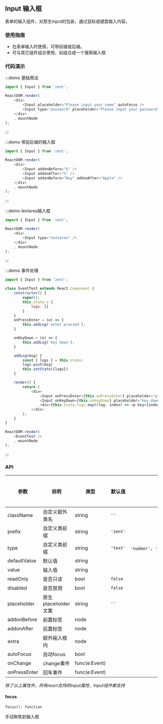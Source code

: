 ## Input 输入框

表单的输入组件，对原生input的包装，通过鼠标或键盘输入内容。

### 使用指南

- 在表单输入时使用，可带前缀或后缀。
- 可与其它组件组合使用，如组合成一个搜索输入框

### 代码演示

:::demo 基础用法

```js
import { Input } from 'zent';

ReactDOM.render(
    <div>
        <Input placeholder="Please input your name" autoFocus />
        <Input type="password" placeholder="Please input your password" />
    </div>
    , mountNode
);

```
:::

:::demo 带前后缀的输入框

```js
import { Input } from 'zent';

ReactDOM.render(
    <div>
        <Input addonBefore="$" />
        <Input addonAfter="%" />
        <Input addonBefore="Buy" addonAfter="Apple" />
    </div>
    , mountNode
);
```
:::

:::demo textarea输入框

```js
import { Input } from 'zent';

ReactDOM.render(
    <div>
        <Input type="textarea" />
    </div>
    , mountNode
);
```
:::

:::demo 事件处理

```js
import { Input } from 'zent';

class EventTest extends React.Component {
    constructor() {
        super();
        this.state = {
            logs: []
        }
    }
    onPressEnter = (e) => {
        this.addLog('enter pressed');
    }

    onKeyDown = (e) => {
        this.addLog('key down');
    }

    addLog(msg) {
        const { logs } = this.state;
        logs.push(msg)
        this.setState({logs})
    }

    render() {
        return (
            <div>
                <Input onPressEnter={this.onPressEnter} placeholder="press enter"/>
                <Input onKeyDown={this.onKeyDown} placeholder="key down"/>
                <div>{this.state.logs.map((log, index) => <p key={index}>{log}</p>)}</div>
            </div>
        );
    }
}

ReactDOM.render(
    <EventTest />
    , mountNode
);
```
:::


### API

| 参数           | 说明              | 类型            | 默认值      | 备选值                     | 是否必填 |
| ------------ | --------------- | ------------- | -------- | ----------------------- | ---- |
| className    | 自定义额外类名         | string        | `''`     |                         | 否    |
| prefix       | 自定义类前缀          | string        | `'zent'` |                         | 否    |
| type         | 自定义类前缀          | string        | `'text'` | `'number'`、`'password'`、`'textarea'` | 否    |
| defaultValue | 默认值             | string        |          |                         | 否    |
| value        | 输入值             | string        |          |                         | 否    |
| readOnly     | 是否只读            | bool          | `false`  |                         | 否    |
| disabled     | 是否禁用            | bool          | `false`  |                         | 否    |
| placeholder  | 原生placeholder文案 | string        | `''`     |                         | 否    |
| addonBefore  | 前置标签            | node          |          |                         | 否    |
| addonAfter   | 后置标签            | node          |          |                         | 否    |
| extra        | 额外输入框内        | node          |          |                         | 否    |
| autoFocus    | 自动focus          | bool          |          |                         | 否    |
| onChange     | change事件        | func(e:Event) |          |                         | 否    |
| onPressEnter | 回车事件            | func(e:Event) |          |                         | 否    |

_除了以上属性外，所有react支持的input属性，Input组件都支持_

#### focus

`focus(): function`

手动聚焦到输入框

<style>
.zent-input-wrapper {
    width: 200px;
    margin-bottom: 20px;
}
</style>
